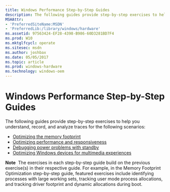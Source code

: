 ```yaml
---
title: Windows Performance Step-by-Step Guides
description: The following guides provide step-by-step exercises to help you understand, record, and analyze traces for the following scenarios Optimizing the memory footprintOptimizing performance and responsivenessDebugging power problems with standbyOptimizing Windows devices for multimedia experiencesNote  The exercises in each step-by-step guide build on the previous exercise(s) in their respective guide. For example, in the Memory Footprint Optimization step-by-step guide, featured exercises include identifying processes with large working sets, tracking user mode process allocations, and tracking driver footprint and dynamic allocations during boot. .
MSHAttr:
- 'PreferredSiteName:MSDN'
- 'PreferredLib:/library/windows/hardware'
ms.assetid: 97563424-EF28-4398-B986-60D3281BD7F4
ms.prod: W10
ms.mktglfcycl: operate
ms.sitesec: msdn
ms.author: joshbax
ms.date: 05/05/2017
ms.topic: article
ms.prod: windows-hardware
ms.technology: windows-oem
---
```


# Windows Performance Step-by-Step Guides


The following guides provide step-by-step exercises to help you understand, record, and analyze traces for the following scenarios:

-   [Optimizing the memory footprint](memory-footprint-optimization.md)
-   [Optimizing performance and responsiveness](optimizing-performance-and-responsiveness.md)
-   [Debugging power problems with standby](debugging-problems-with-standby.md)
-   [Optimizing Windows devices for multimedia experiences](optimizing-windows-devices-for-multimedia-experiences.md)

**Note**  The exercises in each step-by-step guide build on the previous exercise(s) in their respective guide. For example, in the Memory Footprint Optimization step-by-step guide, featured exercises include identifying processes with large working sets, tracking user mode process allocations, and tracking driver footprint and dynamic allocations during boot.

 

 

 






